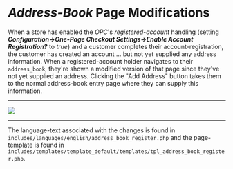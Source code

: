 # *Address-Book* Page Modifications #

When a store has enabled the *OPC*'s *registered-account* handling (setting ***Configuration->One-Page Checkout Settings->Enable Account Registration?*** to *true*) and a customer completes their account-registration, the customer has created an account &hellip; but not yet supplied any address information.  When a registered-account holder navigates to their `address_book`, they're shown a modified version of that page since they've not yet supplied an address.  Clicking the "Add Address" button takes them to the normal address-book entry page where they can supply this information.

----------


![](images/address_book_register.jpg)

----------


The language-text associated with the changes is found in `includes/languages/english/address_book_register.php` and the page-template is found in `includes/templates/template_default/templates/tpl_address_book_register.php`.
